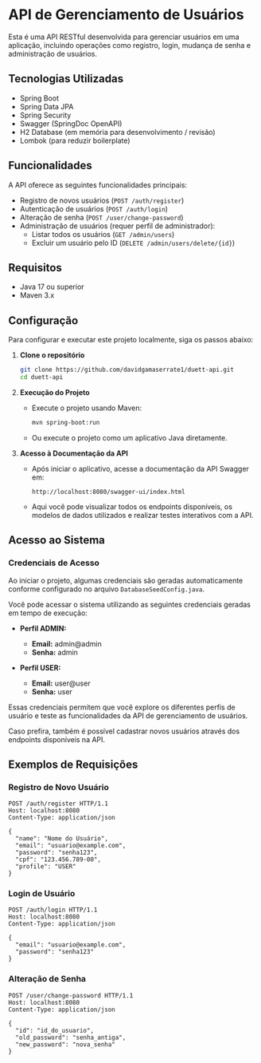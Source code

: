 # API de Gerenciamento de Usuários

Esta é uma API RESTful desenvolvida para gerenciar usuários em uma aplicação, incluindo operações como registro, login, mudança de senha e administração de usuários.

## Tecnologias Utilizadas

- Spring Boot
- Spring Data JPA
- Spring Security
- Swagger (SpringDoc OpenAPI)
- H2 Database (em memória para desenvolvimento / revisão)
- Lombok (para reduzir boilerplate)

## Funcionalidades

A API oferece as seguintes funcionalidades principais:

- Registro de novos usuários (`POST /auth/register`)
- Autenticação de usuários (`POST /auth/login`)
- Alteração de senha (`POST /user/change-password`)
- Administração de usuários (requer perfil de administrador):
    - Listar todos os usuários (`GET /admin/users`)
    - Excluir um usuário pelo ID (`DELETE /admin/users/delete/{id}`)

## Requisitos

- Java 17 ou superior
- Maven 3.x

## Configuração

Para configurar e executar este projeto localmente, siga os passos abaixo:

1. **Clone o repositório**

   ```bash
   git clone https://github.com/davidgamaserrate1/duett-api.git
   cd duett-api
   ```

2. **Execução do Projeto**

    - Execute o projeto usando Maven:

      ```bash
      mvn spring-boot:run
      ```

    - Ou execute o projeto como um aplicativo Java diretamente.

3. **Acesso à Documentação da API**

    - Após iniciar o aplicativo, acesse a documentação da API Swagger em:

      ```
      http://localhost:8080/swagger-ui/index.html
      ```

    - Aqui você pode visualizar todos os endpoints disponíveis, os modelos de dados utilizados e realizar testes interativos com a API.


## Acesso ao Sistema

### Credenciais de Acesso

Ao iniciar o projeto, algumas credenciais são geradas automaticamente conforme configurado no arquivo `DatabaseSeedConfig.java`.

Você pode acessar o sistema utilizando as seguintes credenciais geradas em tempo de execução:

- **Perfil ADMIN:**
    - **Email:** admin@admin
    - **Senha:** admin

- **Perfil USER:**
    - **Email:** user@user
    - **Senha:** user

Essas credenciais permitem que você explore os diferentes perfis de usuário e teste as funcionalidades da API de gerenciamento de usuários.

Caso prefira, também é possível cadastrar novos usuários através dos endpoints disponíveis na API.


## Exemplos de Requisições

### Registro de Novo Usuário

```http
POST /auth/register HTTP/1.1
Host: localhost:8080
Content-Type: application/json

{
  "name": "Nome do Usuário",
  "email": "usuario@example.com",
  "password": "senha123",
  "cpf": "123.456.789-00",
  "profile": "USER"
}
```

### Login de Usuário

```http
POST /auth/login HTTP/1.1
Host: localhost:8080
Content-Type: application/json

{
  "email": "usuario@example.com",
  "password": "senha123"
}
```

### Alteração de Senha

```http
POST /user/change-password HTTP/1.1
Host: localhost:8080
Content-Type: application/json

{
  "id": "id_do_usuario",
  "old_password": "senha_antiga",
  "new_password": "nova_senha"
}
```